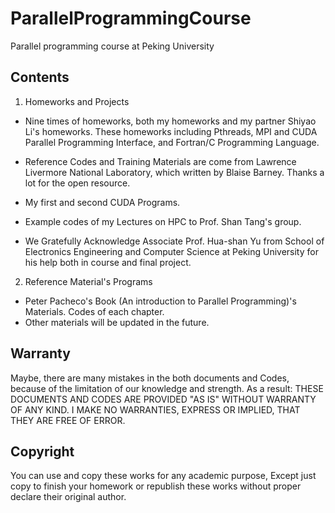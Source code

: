 # ParallelProgrammingCourse
Parallel programming course at Peking University

## Contents
1. Homeworks and Projects

  * Nine times of homeworks, both my homeworks and my partner Shiyao Li's homeworks. These homeworks including
  Pthreads, MPI and CUDA Parallel Programming Interface, and Fortran/C Programming Language.

  * Reference Codes and Training Materials are come from Lawrence Livermore National Laboratory, which written by Blaise Barney. Thanks a lot for the open resource. 

  * My first and second CUDA Programs.

  * Example codes of my Lectures on HPC to Prof. Shan Tang's group.

  * We Gratefully Acknowledge Associate Prof. Hua-shan Yu from School of Electronics Engineering and Computer Science at Peking University for his help both in course and final project.  

2. Reference Material's Programs 
  * Peter Pacheco's Book (An introduction to Parallel Programming)'s Materials. Codes of each chapter.
  * Other materials will be updated in the future. 

## Warranty 
Maybe, there are many mistakes in the both documents and Codes, because of the limitation of our knowledge and strength. As a result: THESE DOCUMENTS AND CODES ARE PROVIDED "AS IS" WITHOUT WARRANTY OF ANY KIND.
I MAKE NO WARRANTIES, EXPRESS OR IMPLIED, THAT THEY ARE FREE OF ERROR.

## Copyright
You can use and copy these works for any academic purpose, Except just copy to finish your homework or republish these works without proper declare their original author.
